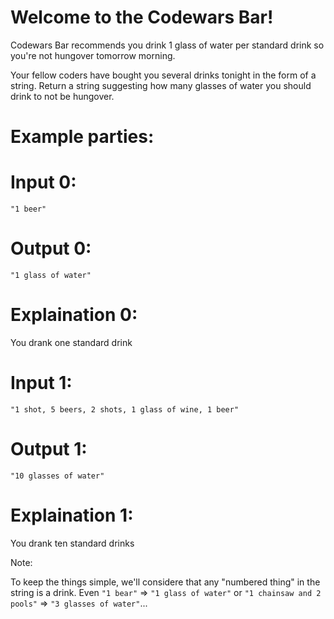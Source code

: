 # Welcome to the Codewars Bar!

Codewars Bar recommends you drink 1 glass of water per standard drink so you're not hungover tomorrow morning.

Your fellow coders have bought you several drinks tonight in the form of a string. Return a string suggesting how many glasses of water you should drink to not be hungover.



# Example parties:

# Input 0:
`"1 beer"`
# Output 0:
`"1 glass of water"`
# Explaination 0:
You drank one standard drink

# Input 1:
`"1 shot, 5 beers, 2 shots, 1 glass of wine, 1 beer"`
# Output 1:
`"10 glasses of water"`
# Explaination 1:
You drank ten standard drinks

Note:

To keep the things simple, we'll considere that any "numbered thing" in the string is a drink. Even `"1 bear"` => `"1 glass of water"` or `"1 chainsaw and 2 pools"` => `"3 glasses of water"`...